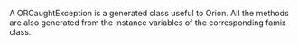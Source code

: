 A ORCaughtException is a generated class useful to Orion. All the methods are also generated from the instance variables of the corresponding famix class.